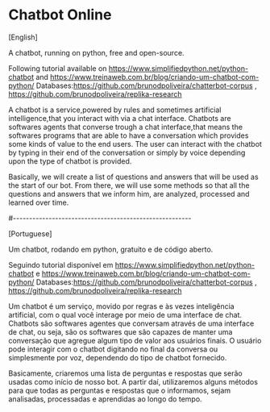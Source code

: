 # Chatbot Online                                    

[English]

A chatbot, running on python, free and open-source.

Following tutorial available on https://www.simplifiedpython.net/python-chatbot and https://www.treinaweb.com.br/blog/criando-um-chatbot-com-python/
Databases:https://github.com/brunodpoliveira/chatterbot-corpus , https://github.com/brunodpoliveira/replika-research

A chatbot is a service,powered by rules and sometimes artificial intelligence,that you interact with via a chat interface.
Chatbots are softwares agents that converse trough a chat interface,that means the softwares programs that are able to have a conversation which provides some kinds of value to the end users.
The user can interact with the chatbot by typing in their end of the conversation or simply by voice depending upon the type of chatbot is provided.

Basically, we will create a list of questions and answers that will be used as the start of our bot. From there, we will use some methods so that all the questions and answers that we inform him, are analyzed, processed and learned over time.

#-------------------------------------------------------

[Portuguese]

Um chatbot, rodando em python, gratuito e de código aberto.

Seguindo tutorial disponível em https://www.simplifiedpython.net/python-chatbot e https://www.treinaweb.com.br/blog/criando-um-chatbot-com-python/
Databases:https://github.com/brunodpoliveira/chatterbot-corpus , https://github.com/brunodpoliveira/replika-research

Um chatbot é um serviço, movido por regras e às vezes inteligência artificial, com o qual você interage por meio de uma interface de chat.
Chatbots são softwares agentes que conversam através de uma interface de chat, ou seja, são os softwares que são capazes de manter uma conversação que agregue algum tipo de valor aos usuários finais.
O usuário pode interagir com o chatbot digitando no final da conversa ou simplesmente por voz, dependendo do tipo de chatbot fornecido.

Basicamente, criaremos uma lista de perguntas e respostas que serão usadas como início de nosso bot. A partir daí, utilizaremos alguns métodos para que todas as perguntas e respostas que o informamos, sejam analisadas, processadas e aprendidas ao longo do tempo.
